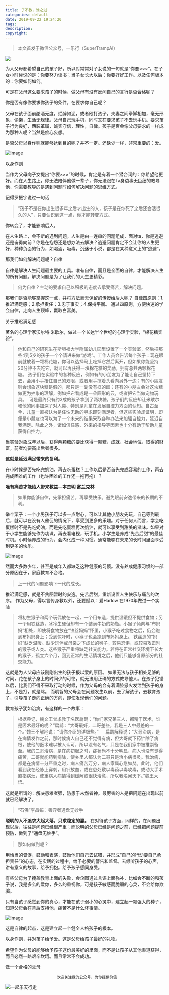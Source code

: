 ```yaml
---
title: 子不教，谁之过
categories: default
date: 2019-09-22 19:24:20
tags:
description:
copyright:
---
```



> 本文首发于微信公众号，一乐行（SuperTrampAI）

![](http://upload-images.jianshu.io/upload_images/4319370-56670521863f39ef?imageMogr2/auto-orient/strip)

为人父母都希望自己的孩子好，所以对常常对子女说的一句就是“你要×××”。在子女小时候说的是：你要努力读书；当子女长大以后：你要好好工作。以及任何版本的：你要如何如何。

可是在父母这么要求孩子的时候，做父母有没有反问自己的言行是否合格呢？
<!-- more -->

你是否有像你要求你孩子的条件，在要求你自己呢？

父母在孩子面前酗酒无度，烂醉如泥，或者殴打孩子，夫妻之间拳脚相加，毫无形象，偷懒，生活无规律。父母自己玩手机，同时又在要求孩子不去玩手机。要求孩子行为良好，西装革履，诚实守信，理性，自律。孩子是否会像父母要求的一样成为那种人呢？当然是痴心妄想。

是否父母以身作则就能够达到目的呢？并不一定。还缺少一样，非常重要的：爱。

![image](http://upload-images.jianshu.io/upload_images/4319370-9f2dd4b3368cda57?imageMogr2/auto-orient/strip%7CimageView2/2/w/1240)

以身作则

当作为父母向子女提出“你要×××”的时候，肯定是有着一个潜台词的：你希望他更好。而在人生路上，你无法陪伴他做一辈子，你无法跟在Ta身边事无巨细的教导他，你需要教导的是遇到问题时如何解决问题的思维方式。

记得罗振宇说过一句话

> “孩子不是在你出生很多年之后才出生的人，孩子是在你死了之后还会活很久的人”，只要认识到这一点，你才能转变方式。

你转变了，才能影响后人。

在人生路上，会不断的遇到问题。人生是由一连串的问题组成，面对ta，你是逃避还是奋勇向前？你是在抱怨还是想办法去解决？逃避问题肯定不会让你的人生更好，种种负面的行为，如喝酒，吸毒，沉迷于小说，都是在某种意义上的“逃避”。

那我们如何解决问题呢？自律

自律是解决人生问题最主要的工具。唯有自律，而且是全面的自律，才能解决人生的所有问题。解决问题是为了让我们的人生更精彩。

> 何为自律？主动的要求自己以积极的态度去承受痛苦，解决问题。

那我们是否能够掌握这一点，并将方法毫无保留的传授给后人呢？
自律四原则：1.推迟满足感；2.承担责任；3.忠于事实；4.保持平衡。
通过四原则，方便快速的学会自律，走向人生顶峰，赢取白富美。

关于推迟满足感

著名的心理学家沃尔特·米歇尔，做过一个长达半个世纪的心理学实验，“棉花糖实验”。

> 他和自己的研究生在斯坦福大学附属幼儿园里设置了一个实验室，然后把那些4到5岁的孩子一个个请进来做“游戏”。工作人员会告诉每个孩子：现在眼前就放着一颗棉花糖，你可以选择马上吃掉它然后离开，但如果你能坚持20分钟不去吃它，就可以再获得一块棉花糖的奖励，拥有总共两颗棉花糖。 孩子们在实验中的各种反应，例如有的小朋友为了能让自己坚持下去，会用小手捂住自己的双眼，或者用手撑着头看向另外一边；有的小朋友则会想象这块糖是假的，那只是一副没有框的画；还有的小朋友会对这块糖做更为抽象的理解，例如把它看成是一朵圆形的云，或者把它当做宠物玩具。  可是最终只有约3成的孩子拿到了两块糖，孩子们的反应却让米歇尔和他的同事加深了对人类、特别是儿童在发展自控力方面的认知。自古至今，儿童一直被认为是任性无助的寻求即刻满足者，但这些实验却证明，即便是小朋友也可以为了一个未来的结果采取各种办法来加强自控力，延迟自我满足。除此之外，诸如信任感、外来的指导等因素也十分有助于帮助儿童获得自控力。

当实验对象成年以后，获得两颗糖的要比获得一颗糖，成就，社会地位，取得的财富，前者均要高出后者很多。

**这就是延迟满足带来的复利。**

在小时候是否先吃完奶油，再去吃蛋糕？工作以后是否首先完成容易的工作，再去完成困难的工作（也许困难的工作还一拖再拖）？

**唯有痛苦才能给人带来教益—本杰明 富兰克林**

> 如果你能够自律，先承担痛苦，再享受快乐。避免眼前安逸带来的长期的不利。

举个栗子：一个小男孩子可以多一点耐心，可以让其他小朋友先玩，自己等到最后，就可以在没有人催促的情况下，享受到更多的乐趣。对于任何人而言，学会吃蛋糕时不是先吃奶油，而是先吃蛋糕再次奶油，就可以享受到甜美的滋味。如果对于小学生能够先作为功课，再去看电视，玩手机。小学生是养成“先苦后甜”的最佳时机。小时候养成的行为，会内化成一种习惯。通常能够在未来的长时间里面享受到更多的快乐。

![image](http://upload-images.jianshu.io/upload_images/4319370-a652ca08800b349d?imageMogr2/auto-orient/strip%7CimageView2/2/w/1240)

然而大多数少年，甚至是成年入都缺乏这种健康的习惯。没有养成健康习惯的一部分原因在于，家庭教育不合格。

> 上一代的问题影响下一代的成长。

推迟满足感，就是不贪图暂时的安逸。先苦后甜，重新设置人生快乐与痛苦的次序。
作为父母，得以言传身教以外，还要赋以：爱Harlow 在1970年做过一个实验

> 将初生猴子和两个玩偶放在一起，一个用布造，提供温暖但不提供食物；另一个用铁丝造，冰冷生硬但却有一个装满牛奶的奶瓶。小猴子倾向与“布妈妈”相处，即使将食物放在“铁丝妈妈”怀里，小猴子吃过食物之后，仍会跑到布妈妈身上；受到惊吓时，小猴子也会跑到布妈妈身上。 铁丝造的“妈妈”缺乏温暖。缺少玩伴或母亲之下成长的猴子，较易恐惧，或较易攻击别的猴子或人类。这些猴子严重将缺乏社交能力。若将在正常社交环境下长大的猴子，孤立六个月，回到正常的生活情境之后，他们只能够复原部分的社交能力。

这就是为人父母应该刚刚出生的孩子报以爱的原因。
如果无法与孩子相处足够的时间，花在孩子身上的时间少的可怜，就无法用正确的方式教导他人。在孩子犯错以后，比我们不得不采取行动的时候，作为父母的会有着满腔怒火发泄到孩子的身上，不是打，就是骂。
而明智的父母会在问题发生以前，去了解孩子，去教育孩子，引导孩子走向正确的方向，即使发现他们的问题。

教育孩子犹如治病，有这样的一个故事：

> 根据典记，魏文王曾求教于名医扁鹊：“你们家兄弟三人，都精于医术，谁是医术最好的呢？”扁鹊：“大哥最好，二哥差些，我是三人中最差的一个。”魏王不解地说：“请你介绍的详细些。” 　
> 扁鹊解释说：“大哥治病，是在病情发作之前，那时候病人自己还不觉得有病，但大哥就下药铲除了病根，使他的医术难以被人认可，所以没有名气，只是在我们家中被推崇备至。我的二哥治病，是在病初起之时，症状尚不十分明显，病人也没有觉得痛苦，二哥就能药到病除，使乡里人都认为二哥只是治小病很灵。我治病，都是在病情十分严重之时，病人痛苦万分，病人家属心急如焚。此时，他们看到我在经脉上穿刺，用针放血，或在患处敷以毒药以毒攻毒，或动大手术直指病灶，使重病人病情得到缓解或很快治愈，所以我名闻天下。”魏王大悟。

这就是所谓的：解决患难者强，防患于未然者神。最厉害的人是把问题在出现以前就已经解决了。

> “石佛”李昌镐：善弈者通盘无妙手

**聪明的人不追求大起大落，只求稳定的赢。**
在对待孩子方面，同样的，在问题出现以后，往往是问题已经很严重；而聪明的父母已经是问题之前，已经把问题提前预防，做到了“通盘无妙手”。

> 那如何做到呢？

用恰当的督促，鼓励和表演，鼓励他们自己去试错，并形成“自己的行动要自己承担责任”的心态，在实践的过程中，给予必要的警告和监督。去倾听孩子的心声，讲有意义的故事，给予拥抱。给予孩子感同身受。

有些父母为了掩盖教育上面的失败，会企图通过言语上面弥补，比如会不断的和孩子说，我是多么的爱你，多么的重视你，可是孩子敏感而脆弱的心灵，不会给你欺骗。

只有当孩子感觉到你的真心，才能在孩子弱小的心灵中，建立起一颗强大的种子，知道父母会在背后支持他，痛苦不是什么坏事情。

![image](http://upload-images.jianshu.io/upload_images/4319370-6c1b888c8493be13?imageMogr2/auto-orient/strip%7CimageView2/2/w/1240)

这是自律的起点，这是建立起一个健全人格孩子的根本。

以身作则，并对孩子给予爱。这是父母给孩子最好的礼物。

希望作为父母的能够给予孩子这份最美好的里面，而不是让孩子从其他渠道获得，而且必然一路艰辛坎坷。而且常常不会成功。

做一个合格的父母

                           欢迎关注我的公众号，为你提供价值
![一起乐天行走](https://upload-images.jianshu.io/upload_images/4319370-99fb11d45c4ba1ce.jpg?imageMogr2/auto-orient/strip%7CimageView2/2/w/1240)
